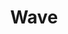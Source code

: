 ---
layout: post
title:  "Wave"
image:
thumbnail:
dimensionX:
dimensionY:
dimensionZ:
materials:
price: $100
---